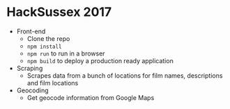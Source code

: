 # HackSussex 2017
* Front-end
  * Clone the repo
  * ```npm install```
  * ```npm run``` to run in a browser
  * ```npm build``` to deploy a production ready application
* Scraping
  * Scrapes data from a bunch of locations for film names, descriptions and film locations
* Geocoding
  * Get geocode information from Google Maps
